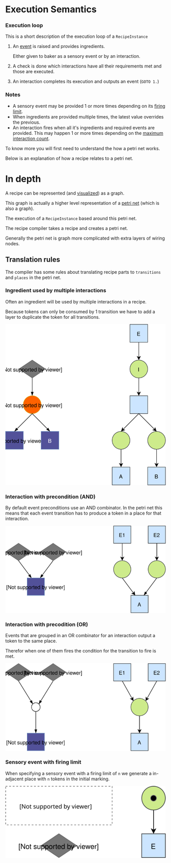 # Execution Semantics

### Execution loop

This is a short description of the execution loop of a `RecipeInstance`

1. An [event](concepts.md#event) is raised and provides ingredients.

    Either given to baker as a sensory event or by an interaction.

2. A check is done which interactions have all their requirements met and those are executed.
3. An interaction completes its execution and outputs an event (`GOTO 1.`)

### Notes

- A sensory event may be provided 1 or more times depending on its [firing limit](recipe-dsl.md#firing-limit).
- When ingredients are provided multiple times, the latest value overrides the previous.
- An interaction fires when all it's ingredients and required events are provided.
    This may happen 1 or more times depending on the [maximum interaction count](recipe-dsl.md#maximum-interaction-count).

To know more you will first need to understand the how a petri net works.

Below is an explanation of how a recipe relates to a petri net.

# In depth

A recipe can be represented (and [visualized](recipe-visualization.md)) as a graph.

This graph is actually a higher level representation of a [petri net](https://en.wikipedia.org/wiki/Petri_net) (which is also a graph).

The execution of a `RecipeInstance` based around this petri net.

The recipe compiler takes a recipe and creates a petri net.

Generally the petri net is graph more complicated with extra layers of wiring nodes.

## Translation rules

The compiler has some rules about translating recipe parts to `transitions` and `places` in the petri net.

### Ingredient used by multiple interactions

Often an ingredient will be used by multiple interactions in a recipe.

Because tokens can only be consumed by 1 transition we have to add a layer to duplicate the token for all transitions.

![](../../images/RecipeCompiler-draw.io-MultipleInteractions.svg)

### Interaction with precondition (AND)

By default event preconditions use an AND combinator. In the petri net this means that each event transition has
to produce a token in a place for that interaction.

![](../../images/RecipeCompiler-draw.io-ANDPrecondition.svg)

### Interaction with precodition (OR)

Events that are grouped in an OR combinator for an interaction output a token to the same place.

Therefor when one of them fires the condition for the transition to fire is met.

![](../../images/RecipeCompiler-draw.io-ORPrecondition.svg)

### Sensory event with firing limit

When specifying a sensory event with a firing limit of `n` we generate a in-adjacent place with `n` tokens in the
initial marking.

![](../../images/RecipeCompiler-draw.io-FiringLimit.svg)